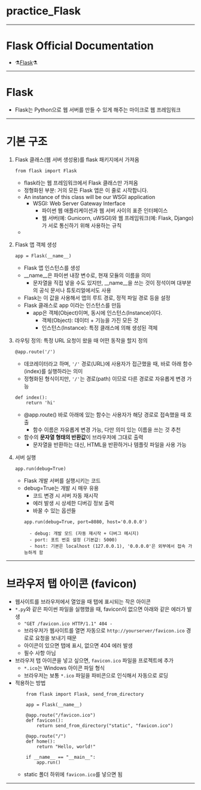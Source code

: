 # practice_Flask
***

# Flask Official Documentation
- ⚗️[Flask](https://flask.palletsprojects.com/)⚗️

---

# Flask
- Flask는 Python으로 웹 서버를 만들 수 있게 해주는 마이크로 웹 프레임워크

---

# 기본 구조
1. Flask 클래스(웹 서버 생성용)를 flask 패키지에서 가져옴
    ```
    from flask import Flask
    ```
    - flask라는 웹 프레임워크에서 Flask 클래스만 가져옴
    - 정형화된 부분: 거의 모든 Flask 앱은 이 줄로 시작합니다.
    - An instance of this class will be our WSGI application
        - WSGI: Web Server Gateway Interface
            - 파이썬 웹 애플리케이션과 웹 서버 사이의 표준 인터페이스
            - 웹 서버(예: Gunicorn, uWSGI)와 웹 프레임워크(예: Flask, Django)가 서로 통신하기 위해 사용하는 규칙
    - 

2. Flask 앱 객체 생성
    ```
    app = Flask(__name__)
    ```
    - Flask 앱 인스턴스를 생성
    - __name__은 파이썬 내장 변수로, 현재 모듈의 이름을 의미
        - 문자열을 직접 넣을 수도 있지만, __name__을 쓰는 것이 정석이며 대부분의 공식 문서나 튜토리얼에서도 사용
    - Flask는 이 값을 사용해서 앱의 루트 경로, 정적 파일 경로 등을 설정
    - Flask 클래스로 app 이라는 인스턴스를 만듬
        - app은 객체(Object)이며, 동시에 인스턴스(Instance)이다.
            - 객체(Object): 데이터 + 기능을 가진 모든 것
            - 인스턴스(Instance): 특정 클래스에 의해 생성된 객체

3. 라우팅 정의: 특정 URL 요청이 왔을 때 어떤 동작을 할지 정의
    ```
    @app.route('/')
    ```
    - 데코레이터라고 하며, `'/'` 경로(URL)에 사용자가 접근했을 때, 바로 아래 함수(index)를 실행하라는 의미
    - 정형화된 형식이지만, `'/'`는 경로(path) 이므로 다른 경로로 자유롭게 변경 가능

    ```
    def index():
        return 'hi'
    ```
    - @app.route() 바로 아래에 있는 함수는 사용자가 해당 경로로 접속했을 때 호출
        - 함수 이름은 자유롭게 변경 가능, 다만 의미 있는 이름을 쓰는 것 추천
    - 함수의 **문자열 형태의 반환값**이 브라우저에 그대로 출력
        - 문자열을 반환하는 대신, HTML을 반환하거나 템플릿 파일을 사용 가능

4. 서버 실행
    ```
    app.run(debug=True)
    ```
    - Flask 개발 서버를 실행시키는 코드
    - debug=True는 개발 시 매우 유용
        - 코드 변경 시 서버 자동 재시작
        - 에러 발생 시 상세한 디버깅 정보 출력
        - 바꿀 수 있는 옵션들
        ```
        app.run(debug=True, port=8080, host='0.0.0.0')
        ```
            - debug: 개발 모드 (자동 재시작 + 디버그 메시지)
            - port: 포트 번호 설정 (기본값: 5000)
            - host: 기본은 localhost (127.0.0.1), '0.0.0.0'은 외부에서 접속 가능하게 함

---

# 브라우저 탭 아이콘 (favicon)
- 웹사이트를 브라우저에서 열었을 때 탭에 표시되는 작은 아이콘
- `*.py`와 같은 파이썬 파일을 실행했을 때, favicon이 없으면 아래와 같은 에러가 발생
    - `"GET /favicon.ico HTTP/1.1" 404 -`
    - 브라우저가 웹사이트를 열면 자동으로 `http://yourserver/favicon.ico` 경로로 요청을 보내기 때문
    - 아이콘이 있으면 탭에 표시, 없으면 404 에러 발생
    - 필수 사항 아님
- 브라우저 탭 아이콘을 넣고 싶으면, `favicon.ico` 파일을 프로젝트에 추가
    - `*.ico`는 Windows 아이콘 파일 형식
    - 브라우저는 보통 `*.ico` 파일을 파비콘으로 인식해서 자동으로 로딩
- 적용하는 방법
    ```
        from flask import Flask, send_from_directory

        app = Flask(__name__)

        @app.route("/favicon.ico")
        def favicon():
            return send_from_directory("static", "favicon.ico")

        @app.route("/")
        def home():
            return "Hello, world!"

        if __name__ == "__main__":
            app.run()
    ```
    - static 폴더 하위에 `favicon.ico`를 넣으면 됨

---